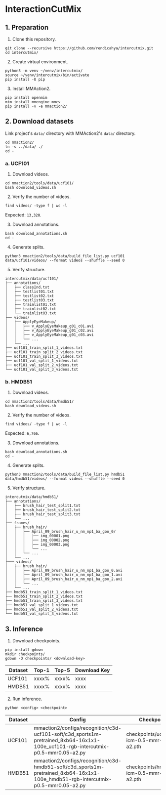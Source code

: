 # InteractionCutMix

## 1. Preparation

1. Clone this repository.

```shell
git clone --recursive https://github.com/rendicahya/intercutmix.git
cd intercutmix/
```

2. Create virtual environment.

```shell
python3 -m venv ~/venv/intercutmix/
source ~/venv/intercutmix/bin/activate
pip install -U pip
```

3. Install MMAction2.

```shell
pip install openmim
mim install mmengine mmcv
pip install -v -e mmaction2/
```

## 2. Download datasets

Link project's `data/` directory with MMAction2's `data/` directory.

```shell
cd mmaction2/
ln -s ../data/ ./
cd -
```

### a. UCF101

1. Download videos.

```shell
cd mmaction2/tools/data/ucf101/
bash download_videos.sh
```

2. Verify the number of videos.

```shell
find videos/ -type f | wc -l
```

Expected: `13,320`.

3. Download annotations.

```shell
bash download_annotations.sh
cd -
```

4. Generate splits.

```shell
python3 mmaction2/tools/data/build_file_list.py ucf101 data/ucf101/videos/ --format videos --shuffle --seed 0
```

5. Verify structure.

```shell
intercutmix/data/ucf101/
├── annotations/
│   ├── classInd.txt
│   ├── testlist01.txt
│   ├── testlist02.txt
│   ├── testlist03.txt
│   ├── trainlist01.txt
│   ├── trainlist02.txt
│   └── trainlist03.txt
├── videos/
│   ├── ApplyEyeMakeup/
│   │   ├── v_ApplyEyeMakeup_g01_c01.avi
│   │   ├── v_ApplyEyeMakeup_g01_c02.avi
│   │   ├── v_ApplyEyeMakeup_g01_c03.avi
│   │   └── ...
│   └── ...
├── ucf101_train_split_1_videos.txt
├── ucf101_train_split_2_videos.txt
├── ucf101_train_split_3_videos.txt
├── ucf101_val_split_1_videos.txt
├── ucf101_val_split_2_videos.txt
└── ucf101_val_split_3_videos.txt
```

### b. HMDB51

1. Download videos.

```shell
cd mmaction2/tools/data/hmdb51/
bash download_videos.sh
```

2. Verify the number of videos.

```shell
find videos/ -type f | wc -l
```

Expected: `6,766`.

3. Download annotations.

```shell
bash download_annotations.sh
cd -
```

4. Generate splits.

```shell
python3 mmaction2/tools/data/build_file_list.py hmdb51 data/hmdb51/videos/ --format videos --shuffle --seed 0
```

5. Verify structure.

```shell
intercutmix/data/hmdb51/
├── annotations/
│   ├── brush_hair_test_split1.txt
│   ├── brush_hair_test_split2.txt
│   ├── brush_hair_test_split3.txt
│   └── ...
├── frames/
│   ├── brush_hair/
│   │   ├── April_09_brush_hair_u_nm_np1_ba_goo_0/
│   │   │   ├── img_00001.png
│   │   │   ├── img_00002.png
│   │   │   ├── img_00003.png
│   │   │   └── ...
│   │   └── ...
│   └── ...
├─── videos/
│   ├── brush_hair/
│   │   ├── April_09_brush_hair_u_nm_np1_ba_goo_0.avi
│   │   ├── April_09_brush_hair_u_nm_np1_ba_goo_1.avi
│   │   ├── April_09_brush_hair_u_nm_np1_ba_goo_2.avi
│   │   └── ...
│   └── ...
├── hmdb51_train_split_1_videos.txt
├── hmdb51_train_split_2_videos.txt
├── hmdb51_train_split_3_videos.txt
├── hmdb51_val_split_1_videos.txt
├── hmdb51_val_split_2_videos.txt
└── hmdb51_val_split_3_videos.txt
```

## 3. Inference

1. Download checkpoints.

```shell
pip install gdown
mkdir checkpoints/
gdown -O checkpoints/ <download-key>
```

| **Dataset** | **Top-1** | **Top-5** | **Download Key** |
|-------------|-----------|-----------|------------------|
| UCF101      | xxxx%     | xxxx%     | xxxx             |
| HMDB51      | xxxx%     | xxxx%     | xxxx             |

2. Run inference.

```shell
python <config> <checkpoint>
```

| **Dataset** | **Config**                                                                                                                        | **Checkpoint**                             |
|-------------|-----------------------------------------------------------------------------------------------------------------------------------|--------------------------------------------|
| UCF101      | mmaction2/configs/recognition/c3d-ucf101-soft/c3d_sports1m-pretrained_8xb64-16x1x1-100e_ucf101-rgb-intercutmix-p0.5-mmr0.05-a2.py | checkpoints/ucf101-icm-0.5-mmr-0.05-a2.pth |
| HMDB51      | mmaction2/configs/recognition/c3d-hmdb51-soft/c3d_sports1m-pretrained_8xb64-16x1x1-100e_hmdb51-rgb-intercutmix-p0.5-mmr0.05-a2.py | checkpoints/hmdb51-icm-0.5-mmr-0.05-a2.pth |
